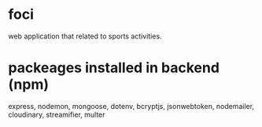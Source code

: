 # foci
web application that related to sports activities.

# packeages installed in backend (npm)
express, nodemon, mongoose, dotenv, bcryptjs, jsonwebtoken, nodemailer, cloudinary, streamifier, multer